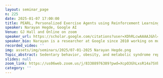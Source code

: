 ```yaml
---
layout: seminar_page
n: 225
date: 2025-01-07 17:00:00
title: PEARL, Personalized Exercise Agents using Reinforcement Learning
speaker: Narayan Hegde, Google AI
Venue: GJ Hall and Online on zoom
speaker_url: https://scholar.google.com/citations?user=XDhRLcwAAAAJ&hl=en
speaker_bio: Narayan is a researcher at Google since 2010 working on multiple Google products & research topics. Narayan works across broad health AI topics ranging from medical imaging, digital health and LLMs for fitness coaching. Lately, he is working on LLM agent quality and understanding. Previously, Narayan graduated from IISc specializing in ML and Multicore compiler optimization.
recorded_video: ''
img: assets/img/seminars/2025/07-01-2025 Narayan Hegde.png
Topic_abstract: Sedentary behavior, obesity, and metabolic syndrome represent a significant global public health challenge.  This presentation explores how personalized nudges, delivered as pop-up notifications, offer a low-friction, effective strategy to promote increased physical activity.  Maintaining user engagement requires careful consideration of content, timing, and frequency personalization.  Current health apps often struggle with sustained user interest due to their static nature and lack of content adaptation.  PEARL, leveraging Large Language Models (LLMs) and Reinforcement Learning (RL), dynamically adjusts content and nudge timing based on individual walking patterns.  Our large-scale longitudinal user studies demonstrate that RL achieves a threefold improvement in effectiveness compared to rule-based and random nudge selection strategies commonly employed in existing health apps.  The presentation will also provide an overview of key research areas being pursued by Google Deepmind India, highlighting recent projects.
slides: null
zoom_link: https://us06web.zoom.us/j/83388976389?pwd=XcpO3GhLxsR14a7SVbPx33HQQa1jbt.1
category: ''
---
```


